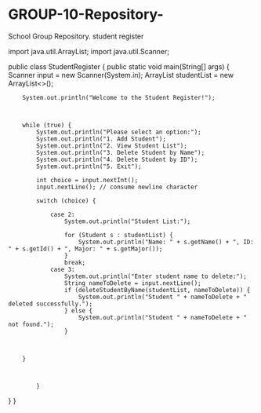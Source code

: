 # GROUP-10-Repository-
School Group Repository.
student register

import java.util.ArrayList;
import java.util.Scanner;

public class StudentRegister {
    public static void main(String[] args) {
        Scanner input = new Scanner(System.in);
        ArrayList<Student> studentList = new ArrayList<>();

        System.out.println("Welcome to the Student Register!");

        

        while (true) {
            System.out.println("Please select an option:");
            System.out.println("1. Add Student");
            System.out.println("2. View Student List");
            System.out.println("3. Delete Student by Name");
            System.out.println("4. Delete Student by ID");
            System.out.println("5. Exit");

            int choice = input.nextInt();
            input.nextLine(); // consume newline character

            switch (choice) {
    
                case 2:
                    System.out.println("Student List:");

                    for (Student s : studentList) {
                        System.out.println("Name: " + s.getName() + ", ID: " + s.getId() + ", Major: " + s.getMajor());
                    }
                    break;
                case 3:
                    System.out.println("Enter student name to delete:");
                    String nameToDelete = input.nextLine();
                    if (deleteStudentByName(studentList, nameToDelete)) {
                        System.out.println("Student " + nameToDelete + " deleted successfully.");
                    } else {
                        System.out.println("Student " + nameToDelete + " not found.");
                    }



        }
  
  
  
            }
    
  
  }
}  
